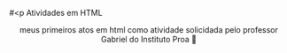#<p Atividades em HTML</p>
<p align="center">meus primeiros atos em html como atividade solicidada pelo professor Gabriel do Instituto Proa 💙</p>
